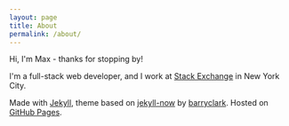 ```yaml
---
layout: page
title: About
permalink: /about/
---
```


Hi, I'm Max - thanks for stopping by!

I'm a full-stack web developer, and I work at [Stack Exchange](http://www.stackexchange.com) in New York City.




Made with [Jekyll](http://jekyllrb.com), theme based on [jekyll-now](https://github.com/barryclark/jekyll-now) by [barryclark](https://github.com/barryclark). Hosted on [GitHub Pages](https://pages.github.com). 

